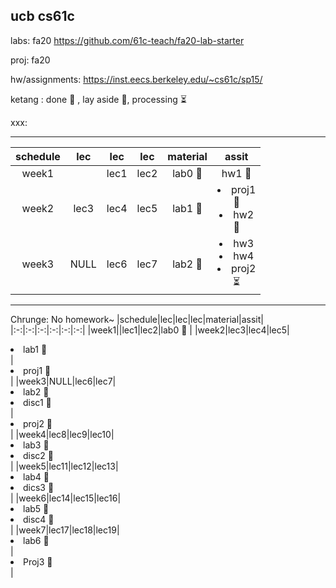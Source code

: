 ucb cs61c
---
labs: fa20 https://github.com/61c-teach/fa20-lab-starter

proj: fa20

hw/assignments: https://inst.eecs.berkeley.edu/~cs61c/sp15/

ketang : done 🏁 ,  lay aside 📎, processing ⏳

xxx:



---
|schedule|lec|lec|lec|material|assit|
|:-:|:-:|:-:|:-:|:-:|:-:|
|week1||lec1|lec2|lab0 🏁 |hw1 🏁|
|week2|lec3|lec4|lec5|lab1 🏁|<li>proj1</li> 📎 <li>hw2</li> 🏁|
|week3|NULL|lec6|lec7|lab2 🏁 | <li>hw3</li> <li>hw4</li> <li>proj2</li> ⏳ |

---
Chrunge: No homework~
|schedule|lec|lec|lec|material|assit|
|:-:|:-:|:-:|:-:|:-:|:-:|
|week1||lec1|lec2|lab0 🏁 |
|week2|lec3|lec4|lec5|<li>lab1 🏁</li> | <li>proj1  🏁</li> |
|week3|NULL|lec6|lec7|<li>lab2 🏁</li> <li>disc1  🏁</li> | <li>proj2 🏁</li> |
|week4|lec8|lec9|lec10|<li>lab3 🏁</li> <li>disc2  🏁</li> |
|week5|lec11|lec12|lec13|<li>lab4 🏁</li> <li> dics3 🏁</li> |
|week6|lec14|lec15|lec16|<li>lab5 🏁</li> <li> disc4 🏁</li> |
|week7|lec17|lec18|lec19|<li>lab6 🏁</li> | <li> Proj3 🏁</li> |
